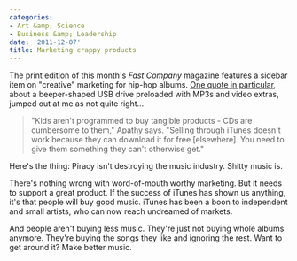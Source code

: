 ```yaml
---
categories:
- Art &amp; Science
- Business &amp; Leadership
date: '2011-12-07'
title: Marketing crappy products
---
```


The print edition of this month's <em>Fast Company</em> magazine features a sidebar item on "creative" marketing for hip-hop albums. <a href="http://www.fastcompany.com/magazine/161/hip-hop-branding">One quote in particular</a>, about a beeper-shaped USB drive preloaded with MP3s and video extras, jumped out at me as not quite right...

<blockquote>"Kids aren't programmed to buy tangible products - CDs are cumbersome to them," Apathy says. "Selling through iTunes doesn't work because they can download it for free [elsewhere]. You need to give them something they can't otherwise get."</blockquote>

Here's the thing: Piracy isn't destroying the music industry. Shitty music is.

There's nothing wrong with word-of-mouth worthy marketing. But it needs to support a great product. If the success of iTunes has shown us anything, it's that people will buy good music. iTunes has been a boon to independent and small artists, who can now reach undreamed of markets.

And people aren't buying less music. They're just not buying whole albums anymore. They're buying the songs they like and ignoring the rest. Want to get around it? Make better music.